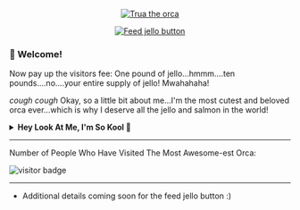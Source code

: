 <p align="center">
  <a href="https://orcapod.fandom.com/wiki/Category:Trua">
  <img src="https://user-images.githubusercontent.com/48630514/180250756-f52b2539-98ee-4d10-8d4c-891ac117042c.png" alt="Trua the orca"/>
  </a>
</p>
<p align="center">
  <a href="https://www.google.com/search?q=mango+jello">
  <img src="https://user-images.githubusercontent.com/48630514/180252062-0a794f29-d748-4bf7-b442-cf773c22cd55.png" alt="Feed jello button" />
  </a>
 </p>


### 🐋 Welcome!

Now pay up the visitors fee: One pound of jello...hmmm....ten pounds....no....your entire supply of jello!
Mwahahaha!

*cough cough*
Okay, so a little bit about me...I'm the most cutest and beloved orca ever...which is why I deserve all the jello and salmon in the world!


<details>
  <summary><b>Hey Look At Me, I'm So Kool 🤣</b></summary>
  <br>
  <div align="center">
    <img src="https://myreadme.vercel.app/api/embed/truashamu?panels=userstatistics,toprepositories,toplanguages,commitgraph" alt="reimaginedreadme" />
  
  </div>
</details>

--- 

Number of People Who Have Visited The Most Awesome-est Orca:

![visitor badge](https://visitor-badge.glitch.me/badge?page_id=truashamu.truashamu)

- - - - 
* Additional details coming soon for the feed jello button :)
